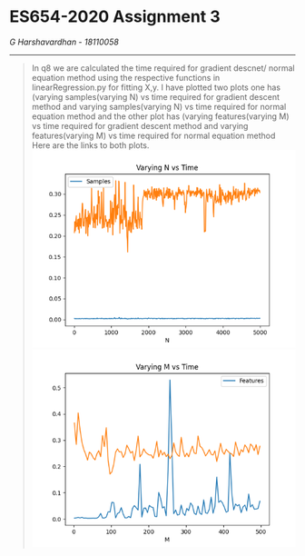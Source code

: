 # ES654-2020 Assignment 3

*G Harshavardhan* - *18110058*

------

> In q8 we are calculated the time required for gradient descnet/ normal equation method using the respective functions in linearRegression.py for fitting X,y. 
> I have plotted two plots one has (varying samples(varying N) vs time required for gradient descent method and varying samples(varying N) vs time required for normal equation method and the other plot has (varying features(varying M) vs time required for gradient descent method and varying features(varying M) vs time required for normal equation method
> Here are the links to both plots.
![Plot_varying_N](Plots_Q_8\Varying_N.png)
![Plot_varying_M](Plots_Q_8\Varying_M.png)
